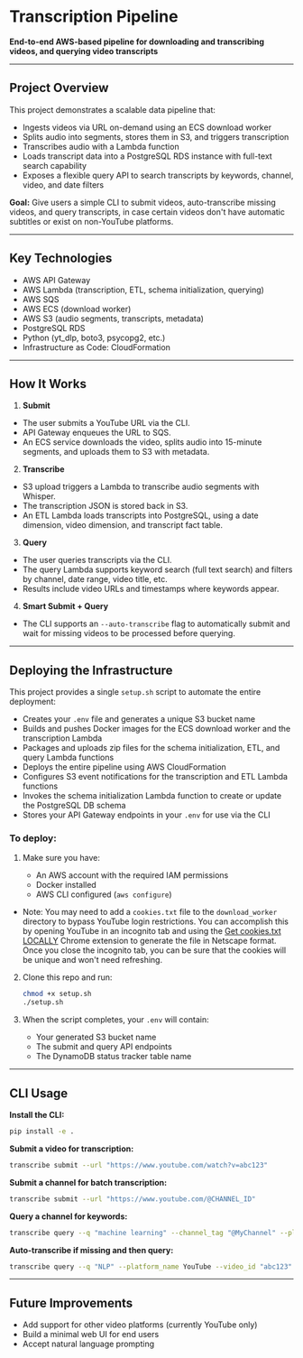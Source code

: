 # Transcription Pipeline

**End-to-end AWS-based pipeline for downloading and transcribing videos, and querying video transcripts**

---

## Project Overview

This project demonstrates a scalable data pipeline that:

- Ingests videos via URL on-demand using an ECS download worker
- Splits audio into segments, stores them in S3, and triggers transcription
- Transcribes audio with a Lambda function
- Loads transcript data into a PostgreSQL RDS instance with full-text search capability
- Exposes a flexible query API to search transcripts by keywords, channel, video, and date filters

**Goal:** Give users a simple CLI to submit videos, auto-transcribe missing videos, and query transcripts, in case certain videos don't have automatic subtitles or exist on non-YouTube platforms.

---

## **Key Technologies**

* AWS API Gateway
* AWS Lambda (transcription, ETL, schema initialization, querying)
* AWS SQS
* AWS ECS (download worker)
* AWS S3 (audio segments, transcripts, metadata)
* PostgreSQL RDS
* Python (yt_dlp, boto3, psycopg2, etc.)
* Infrastructure as Code: CloudFormation

---

## **How It Works**

1. **Submit**

- The user submits a YouTube URL via the CLI.
- API Gateway enqueues the URL to SQS.
- An ECS service downloads the video, splits audio into 15-minute segments, and uploads them to S3 with metadata.

2. **Transcribe**

- S3 upload triggers a Lambda to transcribe audio segments with Whisper.
- The transcription JSON is stored back in S3.
- An ETL Lambda loads transcripts into PostgreSQL, using a date dimension, video dimension, and transcript fact table.

3. **Query**

- The user queries transcripts via the CLI.
- The query Lambda supports keyword search (full text search) and filters by channel, date range, video title, etc.
- Results include video URLs and timestamps where keywords appear.

4. **Smart Submit + Query**

- The CLI supports an `--auto-transcribe` flag to automatically submit and wait for missing videos to be processed before querying.

---

## **Deploying the Infrastructure**

This project provides a single `setup.sh` script to automate the entire deployment:

- Creates your `.env` file and generates a unique S3 bucket name
- Builds and pushes Docker images for the ECS download worker and the transcription Lambda
- Packages and uploads zip files for the schema initialization, ETL, and query Lambda functions
- Deploys the entire pipeline using AWS CloudFormation
- Configures S3 event notifications for the transcription and ETL Lambda functions
- Invokes the schema initialization Lambda function to create or update the PostgreSQL DB schema
- Stores your API Gateway endpoints in your `.env` for use via the CLI

### To deploy:

1. Make sure you have:

   - An AWS account with the required IAM permissions
   - Docker installed
   - AWS CLI configured (`aws configure`)
- Note: You may need to add a `cookies.txt` file to the `download_worker` directory to bypass YouTube login restrictions. You can accomplish this by opening YouTube in an incognito tab and using the [Get cookies.txt LOCALLY](https://chromewebstore.google.com/detail/get-cookiestxt-locally/cclelndahbckbenkjhflpdbgdldlbecc) Chrome extension to generate the file in Netscape format. Once you close the incognito tab, you can be sure that the cookies will be unique and won't need refreshing.

2. Clone this repo and run:

   ```bash
   chmod +x setup.sh
   ./setup.sh
   ```

3. When the script completes, your `.env` will contain:

   - Your generated S3 bucket name
   - The submit and query API endpoints
   - The DynamoDB status tracker table name

---

## **CLI Usage**

**Install the CLI:**

```bash
pip install -e .
```

**Submit a video for transcription:**

```bash
transcribe submit --url "https://www.youtube.com/watch?v=abc123"
```

**Submit a channel for batch transcription:**

```bash
transcribe submit --url "https://www.youtube.com/@CHANNEL_ID"
```

**Query a channel for keywords:**

```bash
transcribe query --q "machine learning" --channel_tag "@MyChannel" --platform_name YouTube
```

**Auto-transcribe if missing and then query:**

```bash
transcribe query --q "NLP" --platform_name YouTube --video_id "abc123" --auto-transcribe
```

---

## **Future Improvements**

- Add support for other video platforms (currently YouTube only)
- Build a minimal web UI for end users
- Accept natural language prompting
